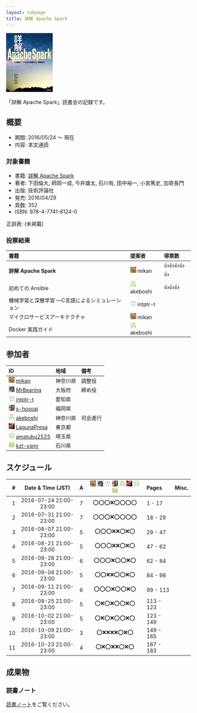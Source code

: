 ```yaml
---
layout: subpage
title: 詳解 Apache Spark
---
```


[![詳解 Apache Spark](/images/cover-spark.jpg)](http://gihyo.jp/book/2016/978-4-7741-8124-0)

「詳解 Apache Spark」読書会の記録です。

## 概要

* 期間: 2016/05/24 ～ 現在
* 内容: 本文通読

### 対象書籍

* 書籍: [詳解 Apache Spark](http://gihyo.jp/book/2016/978-4-7741-8124-0)
* 著者: 下田倫大, 師岡一成, 今井雄太, 石川有, 田中裕一, 小宮篤史, 加嵜長門
* 出版: 技術評論社
* 発売: 2016/04/29
* 頁数: 352
* ISBN: 978-4-7741-8124-0

正誤表: (未掲載)

### 投票結果

| 書籍                                            | 提案者                                      | 得票数             |
|:------------------------------------------------|:--------------------------------------------|:-------------------|
| **詳解 Apache Spark**                           | ![](/images/users/mikan_16.png) mikan       |:+1::+1::+1::+1::+1:|
| 初めての Ansible                                | ![](/images/users/akeboshi_16.png) akeboshi |:+1::+1::+1:        |
| 機械学習と深層学習 ―C言語によるシミュレーション | ![](/images/users/intptr-t_16.png) intptr-t |                    |
| マイクロサービスアーキテクチャ                  | ![](/images/users/mikan_16.png) mikan       |                    |
| Docker 実践ガイド                               | ![](/images/users/akeboshi_16.png) akeboshi |                    |

## 参加者

| ID                                                                                     | 地域     | 備考             |
|:---------------------------------------------------------------------------------------|:---------|:-----------------|
| ![](/images/users/mikan_16.png) [mikan](https://github.com/mikan)                      | 神奈川県 | 調整役           |
| ![](/images/users/MrBearing_16.png) [MrBearing](https://github.com/MrBearing)          | 大阪府   | 締め役           |
| ![](/images/users/intptr-t_16.png) [intptr-t](https://github.com/intptr-t)             | 愛知県   |                  |
| ![](/images/users/s-hosoai_16.png) [s-hosoai](https://github.com/s-hosoai)             | 福岡県   |                  |
| ![](/images/users/akeboshi_16.png) [akeboshi](https://github.com/akeboshi)             | 神奈川県 | 司会進行         |
| ![](/images/users/LagunaPresa_16.png) [LagunaPresa](https://github.com/LagunaPresa)    | 東京都   |                  |
| ![](/images/users/amatubu2525_16.png) [amatubu2525](https://github.com/amatubu2525)    | 埼玉県   |                  |
| ![](/images/users/kzt-ysmr_16.png) [kzt-ysmr](https://github.com/kzt-ysmr)             | 石川県   |                  |

## スケジュール

| # | Date & Time (JST) | A | ![](/images/users/mikan_16.png) ![](/images/users/MrBearing_16.png) ![](/images/users/intptr-t_16.png) ![](/images/users/s-hosoai_16.png) ![](/images/users/akeboshi_16.png) ![](/images/users/LagunaPresa_16.png) ![](/images/users/amatubu2525_16.png) ![](/images/users/kzt-ysmr_16.png) | Pages | Misc. |
|---:|:----------------------:|:-:|:------------------------:|:----------|:--------------------|
|  1 | 2016-07-24 21:00-23:00 | 7 | :o::o::o::x::o::o::o::o: | 1 - 17    |                     |
|  2 | 2016-07-31 21:00-23:00 | 7 | :o::o::o::x::o::o::o::o: | 18 - 29   |                     |
|  3 | 2016-08-07 21:00-23:00 | 5 | :o::o::o::x::x::o::x::o: | 29 - 47   |                     |
|  4 | 2016-08-21 21:00-23:00 | 5 | :o::o::o::x::x::o::x::o: | 47 - 62   |                     |
|  5 | 2016-08-28 21:00-23:00 | 6 | :o::o::o::x::o::o::x::o: | 62 - 84   |                     |
|  6 | 2016-09-04 21:00-23:00 | 5 | :o::o::x::x::o::o::x::o: | 84 - 98   |                     |
|  7 | 2016-09-11 21:00-23:00 | 6 | :o::o::o::x::o::o::x::o: | 99 - 113  |                     |
|  8 | 2016-09-25 21:00-23:00 | 5 | :o::x::o::x::o::o::x::o: | 113 - 123 |                     |
|  9 | 2016-10-02 21:00-23:00 | 5 | :o::x::o::x::o::o::x::o: | 123 - 149 |                     |
| 10 | 2016-10-09 21:00-23:00 | 3 | :o::x::x::x::x::o::x::o: | 149 - 165 |                     |
| 11 | 2016-10-23 21:00-23:00 | 4 | :o::x::o::x::x::o::x::o: | 167 - 183 |                     |

## 成果物

### 読書ノート

[読書ノート](/note/7-spark)をご覧ください。
